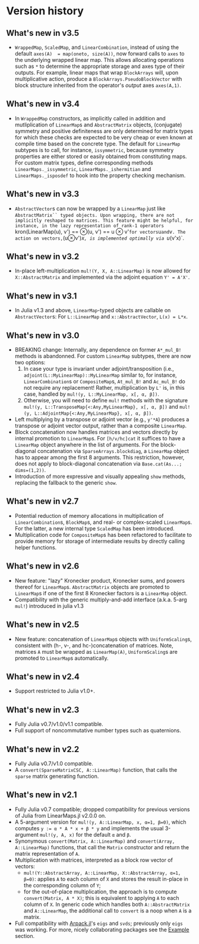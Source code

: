 # Version history

## What's new in v3.5

* `WrappedMap`, `ScaledMap`, and `LinearCombination`, instead of using the default `axes(A) 
  = map(oneto, size(A))`, now forward calls to `axes` to the underlying wrapped linear map. 
  This allows allocating operations such as `*` to determine the appropriate storage and axes 
  type of their outputs. For example, linear maps that wrap `BlockArrays` will, upon
  multiplicative action, produce a `BlockArrays.PseudoBlockVector` with block structure
  inherited from the operator's *output* axes `axes(A,1)`.

## What's new in v3.4

* In `WrappedMap` constructors, as implicitly called in addition and mutliplication
  of `LinearMap`s and `AbstractMatrix` objects, (conjugate) symmetry and positive
  definiteness are only determined for matrix types for which these checks are expected
  to be very cheap or even known at compile time based on the concrete type. The default
  for `LinearMap` subtypes is to call, for instance, `issymmetric`, because symmetry
  properties are either stored or easily obtained from constituting maps. For custom matrix
  types, define corresponding methods `LinearMaps._issymmetric`, `LinearMaps._ishermitian`
  and `LinearMaps._isposdef` to hook into the property checking mechanism.

## What's new in v3.3

* `AbstractVector`s can now be wrapped by a `LinearMap` just like `AbstractMatrix``
  typed objects. Upon wrapping, there are not implicitly reshaped to matrices. This
  feature might be helpful, for instance, in the lazy representation of rank-1
  operators `kron(LinearMap(u), v') == ⊗(u, v') == u ⊗ v'` for vectors `u` and `v`.
  The action on vectors,`(u⊗v')*x`, is implemented optimally via `u*(v'x)`.

## What's new in v3.2

* In-place left-multiplication `mul!(Y, X, A::LinearMap)` is now allowed for
  `X::AbstractMatrix` and implemented via the adjoint equation `Y' = A'X'`.

## What's new in v3.1

* In Julia v1.3 and above, `LinearMap`-typed objects are callable on `AbstractVector`s:
  For `L::LinearMap` and `x::AbstractVector`, `L(x) = L*x`.

## What's new in v3.0

* BREAKING change: Internally, any dependence on former `A*_mul_B!` methods is abandonned.
  For custom `LinearMap` subtypes, there are now two options:
  1. In case your type is invariant under adjoint/transposition (i.e.,
     `adjoint(L::MyLinearMap)::MyLinearMap` similar to, for instance,
     `LinearCombination`s or `CompositeMap`s, `At_mul_B!` and `Ac_mul_B!` do
     not require any replacement! Rather, multiplication by `L'` is, in this case,
     handled by `mul!(y, L::MyLinearMap, x[, α, β])`.
  2. Otherwise, you will need to define `mul!` methods with the signature
     `mul!(y, L::TransposeMap{<:Any,MyLinearMap}, x[, α, β])` and
     `mul!(y, L::AdjointMap{<:Any,MyLinearMap}, x[, α, β])`.
* Left multiplying by a transpose or adjoint vector (e.g., `y'*A`)
  produces a transpose or adjoint vector output, rather than a composite `LinearMap`.
* Block concatenation now handles matrices and vectors directly by internal promotion
  to `LinearMap`s. For `[h/v/hc]cat` it suffices to have a `LinearMap` object anywhere
  in the list of arguments. For the block-diagonal concatenation via
  `SparseArrays.blockdiag`, a `LinearMap` object has to appear among the first 8 arguments.
  This restriction, however, does not apply to block-diagonal concatenation via
  `Base.cat(As...; dims=(1,2))`.
* Introduction of more expressive and visually appealing `show` methods, replacing
  the fallback to the generic `show`.

## What's new in v2.7

* Potential reduction of memory allocations in multiplication of
  `LinearCombination`s, `BlockMap`s, and real- or complex-scaled `LinearMap`s.
  For the latter, a new internal type `ScaledMap` has been introduced.
* Multiplication code for `CompositeMap`s has been refactored to facilitate to
  provide memory for storage of intermediate results by directly calling helper
  functions.

## What's new in v2.6

* New feature: "lazy" Kronecker product, Kronecker sums, and powers thereof
  for `LinearMap`s. `AbstractMatrix` objects are promoted to `LinearMap`s if
  one of the first 8 Kronecker factors is a `LinearMap` object.
* Compatibility with the generic multiply-and-add interface (a.k.a. 5-arg
  `mul!`) introduced in julia v1.3

## What's new in v2.5

* New feature: concatenation of `LinearMap`s objects with `UniformScaling`s,
  consistent with (h-, v-, and hc-)concatenation of matrices. Note, matrices
  `A` must be wrapped as `LinearMap(A)`, `UniformScaling`s are promoted to
  `LinearMap`s automatically.

## What's new in v2.4

* Support restricted to Julia v1.0+.

## What's new in v2.3

* Fully Julia v0.7/v1.0/v1.1 compatible.
* Full support of noncommutative number types such as quaternions.

## What's new in v2.2

* Fully Julia v0.7/v1.0 compatible.
* A `convert(SparseMatrixCSC, A::LinearMap)` function, that calls the `sparse`
  matrix generating function.

## What's new in v2.1

* Fully Julia v0.7 compatible; dropped compatibility for previous versions of
  Julia from LinearMaps.jl v2.0.0 on.
* A 5-argument version for `mul!(y, A::LinearMap, x, α=1, β=0)`, which
  computes `y := α * A * x + β * y` and implements the usual 3-argument
  `mul!(y, A, x)` for the default `α` and `β`.
* Synonymous `convert(Matrix, A::LinearMap)` and `convert(Array, A::LinearMap)`
  functions, that call the `Matrix` constructor and return the matrix
  representation of `A`.
* Multiplication with matrices, interpreted as a block row vector of vectors:
  * `mul!(Y::AbstractArray, A::LinearMap, X::AbstractArray, α=1, β=0)`:
    applies `A` to each column of `X` and stores the result in-place in the
    corresponding column of `Y`;
  * for the out-of-place multiplication, the approach is to compute
    `convert(Matrix, A * X)`; this is equivalent to applying `A` to each
    column of `X`. In generic code which handles both `A::AbstractMatrix` and
    `A::LinearMap`, the additional call to `convert` is a noop when `A` is a
    matrix.
* Full compatibility with [Arpack.jl](https://github.com/JuliaLinearAlgebra/Arpack.jl)'s
  `eigs` and `svds`; previously only `eigs` was working. For more, nicely
  collaborating packages see the [Example](#example) section.
